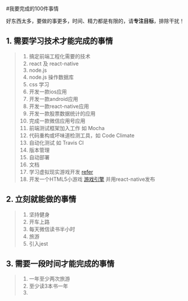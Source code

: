#我要完成的100件事情

好东西太多，要做的事更多，时间、精力都是有限的，请**专注目标**，排除干扰！

## 1. 需要学习技术才能完成的事情
> 1. 搞定前端工程化需要的技术
> 2. react 及 react-native 
> 3. node.js
> 4. node.js 操作数据库
> 5. css 学习
> 6. 开发一款ios应用
> 7. 开发一款android应用
> 8. 开发一款react-native应用
> 9. 开发一款股票数据统计的应用
> 10. 完成一款微信应用号应用
> 11. 前端测试框架加入工作 如 Mocha
> 12. 代码重构或坏味道检测工具，如 Code Climate
> 13. 自动化测试 如 Travis CI
> 14. 版本管理
> 15. 自动部署
> 16. 文档 
> 17. 学习虚拟现实游戏开发 [refer](http://tech2ipo.com/10027603#rd)  
> 18. 开发一个HTML5小游戏 [游戏引擎](http://html5gameengine.com/) 并用react-native发布
>      

## 2. 立刻就能做的事情
> 1. 坚持健身
> 2. 开车上路
> 3. 每天微信读书半小时
> 4. 旅游
> 5. 引入jest

## 3. 需要一段时间才能完成的事情
> 1. 一年至少两次旅游
> 2. 至少读3本书一年
> 3. 



